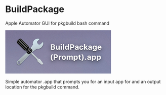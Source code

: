# BuildPackage
Apple Automator GUI for pkgbuild bash command

![Icon](/README_IMAGES/icon.png?raw=true "Image")

Simple automator .app that prompts you for an input app for and an output location for the pkgbuild command.
